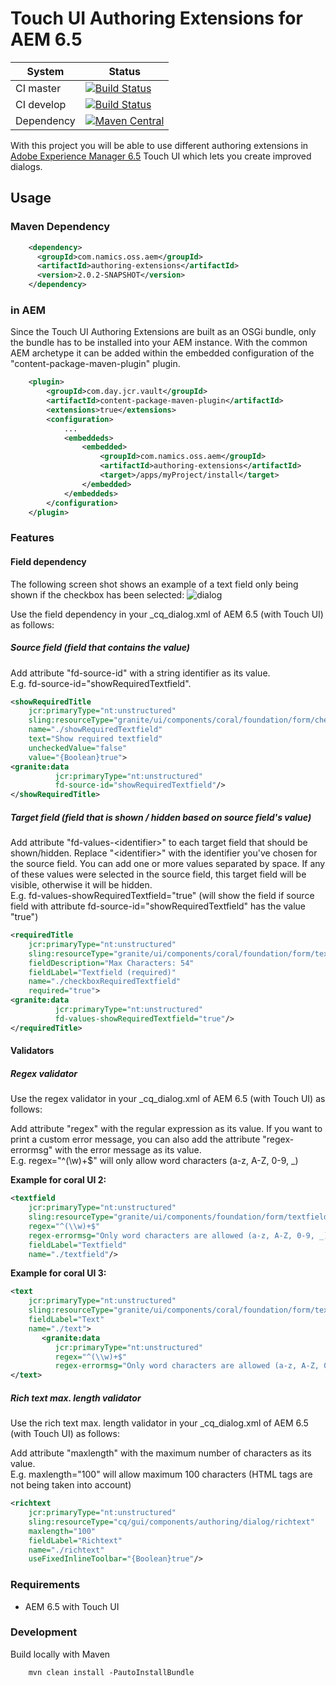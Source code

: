 # Touch UI Authoring Extensions for AEM 6.5

System        | Status
--------------|------------------------------------------------        
CI master     | [![Build Status][travis-master]][travis-url]
CI develop    | [![Build Status][travis-develop]][travis-url]
Dependency    | [![Maven Central][maven-central-version]][maven-central]

With this project you will be able to use different authoring extensions in [Adobe Experience Manager 6.5](https://docs.adobe.com/content/help/en/experience-manager-65/release-notes/release-notes.html) Touch UI which lets you create improved dialogs.

## Usage

### Maven Dependency
```xml
    <dependency>
      <groupId>com.namics.oss.aem</groupId>
      <artifactId>authoring-extensions</artifactId>
      <version>2.0.2-SNAPSHOT</version>
    </dependency>
```

### in AEM
Since the Touch UI Authoring Extensions are built as an OSGi bundle, only the bundle has to be installed into your AEM instance. 
With the common AEM archetype it can be added within the embedded configuration of the "content-package-maven-plugin" plugin.
```xml
    <plugin>
        <groupId>com.day.jcr.vault</groupId>
        <artifactId>content-package-maven-plugin</artifactId>
        <extensions>true</extensions>
        <configuration>
            ...
            <embeddeds>
                <embedded>
                    <groupId>com.namics.oss.aem</groupId>
                    <artifactId>authoring-extensions</artifactId>
                    <target>/apps/myProject/install</target>
                </embedded>
            </embeddeds>
        </configuration>
    </plugin>
```

### Features

#### Field dependency

The following screen shot shows an example of a text field only being shown if the checkbox has been selected: 
![dialog](docs/field-dependency.jpg)

Use the field dependency in your _cq_dialog.xml of AEM 6.5 (with Touch UI) as follows:

##### Source field (field that contains the value)
Add attribute "fd-source-id" with a string identifier as its value.
<br/>E.g. fd-source-id="showRequiredTextfield".

```xml
<showRequiredTitle
    jcr:primaryType="nt:unstructured"
    sling:resourceType="granite/ui/components/coral/foundation/form/checkbox"
    name="./showRequiredTextfield"
    text="Show required textfield"
    uncheckedValue="false"
    value="{Boolean}true">
<granite:data
          jcr:primaryType="nt:unstructured"
          fd-source-id="showRequiredTextfield"/>
</showRequiredTitle>
```

##### Target field (field that is shown / hidden based on source field's value)
Add attribute "fd-values-\<identifier\>" to each target field that should be shown/hidden. Replace "\<identifier\>" with the identifier you've chosen for the source field.
You can add one or more values separated by space. If any of these values were selected in the source field, this target field will be visible, otherwise it will be hidden.
<br/>E.g. fd-values-showRequiredTextfield="true" (will show the field if source field with attribute fd-source-id="showRequiredTextfield" has the value "true")

```xml
<requiredTitle
    jcr:primaryType="nt:unstructured"
    sling:resourceType="granite/ui/components/coral/foundation/form/textfield"
    fieldDescription="Max Characters: 54"
    fieldLabel="Textfield (required)"
    name="./checkboxRequiredTextfield"
    required="true">
<granite:data
          jcr:primaryType="nt:unstructured"
          fd-values-showRequiredTextfield="true"/>
</requiredTitle>
```

#### Validators

##### Regex validator
Use the regex validator in your _cq_dialog.xml of AEM 6.5 (with Touch UI) as follows:

Add attribute "regex" with the regular expression as its value. If you want to print a custom error
message, you can also add the attribute "regex-errormsg" with the error message as its value.
<br/>E.g. regex="^(\\w)+$" will only allow word characters (a-z, A-Z, 0-9, _)

**Example for coral UI 2:**
```xml
<textfield
    jcr:primaryType="nt:unstructured"
    sling:resourceType="granite/ui/components/foundation/form/textfield"
    regex="^(\\w)+$"
    regex-errormsg="Only word characters are allowed (a-z, A-Z, 0-9, _)."
    fieldLabel="Textfield"
    name="./textfield"/>
```

**Example for coral UI 3:**
```xml
<text 
    jcr:primaryType="nt:unstructured"
    sling:resourceType="granite/ui/components/coral/foundation/form/textfield"
    fieldLabel="Text"
    name="./text">
       <granite:data
          jcr:primaryType="nt:unstructured"
          regex="^(\\w)+$"
          regex-errormsg="Only word characters are allowed (a-z, A-Z, 0-9, _)."/>
</text>
```
##### Rich text max. length validator
Use the rich text max. length validator in your _cq_dialog.xml of AEM 6.5 (with Touch UI) as follows:

Add attribute "maxlength" with the maximum number of characters as its value.
<br/>E.g. maxlength="100" will allow maximum 100 characters (HTML tags are not being taken into account)

```xml
<richtext
    jcr:primaryType="nt:unstructured"
    sling:resourceType="cq/gui/components/authoring/dialog/richtext"
    maxlength="100"
    fieldLabel="Richtext"
    name="./richtext"
    useFixedInlineToolbar="{Boolean}true"/>
```

### Requirements
* AEM 6.5 with Touch UI

### Development
Build locally with Maven
```
    mvn clean install -PautoInstallBundle
``` 


[travis-master]: https://travis-ci.org/namics/aem-authoring-extensions.svg?branch=6.5%2Fmaster
[travis-develop]: https://travis-ci.org/namics/aem-authoring-extensions.svg?branch=6.5%2Fdevelop
[travis-url]: https://travis-ci.org/namics/aem-authoring-extensions
[maven-central-version]: https://maven-badges.herokuapp.com/maven-central/com.namics.oss.aem/authoring-extensions/badge.svg
[maven-central]: https://maven-badges.herokuapp.com/maven-central/com.namics.oss.aem/authoring-extensions